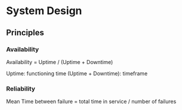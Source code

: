 # System Design

## Principles

### Availability

Availability = Uptime / (Uptime + Downtime)

Uptime: functioning time
(Uptime + Downtime): timeframe

### Reliability

Mean Time between failure = total time in service / number of failures

